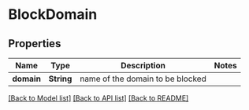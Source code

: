 # BlockDomain

## Properties

Name | Type | Description | Notes
------------ | ------------- | ------------- | -------------
**domain** | **String** | name of the domain to be blocked | 

[[Back to Model list]](../README.md#documentation-for-models) [[Back to API list]](../README.md#documentation-for-api-endpoints) [[Back to README]](../README.md)


